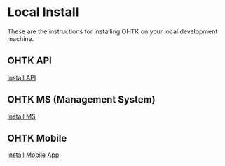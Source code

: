 # Local Install

These are the instructions for installing OHTK on your local development machine.

## OHTK API

[Install API](/ohtk-docs/ohtk-api)

## OHTK MS (Management System)

[Install MS](/ohtk-docs/ohtk-ms)

## OHTK Mobile

[Install Mobile App](/ohtk-docs/ohtk-mobile)